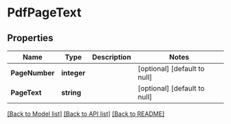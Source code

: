 # PdfPageText

## Properties
Name | Type | Description | Notes
------------ | ------------- | ------------- | -------------
**PageNumber** | **integer** |  | [optional] [default to null]
**PageText** | **string** |  | [optional] [default to null]

[[Back to Model list]](../README.md#documentation-for-models) [[Back to API list]](../README.md#documentation-for-api-endpoints) [[Back to README]](../README.md)


